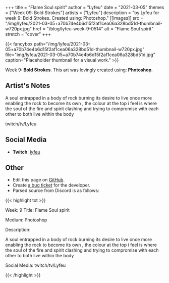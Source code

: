 +++
title =       "Flame Soul spirit"
author =      "Lyfeu"
date =        "2021-03-05"
themes =      ["Week 09: Bold Strokes"]
artists =     ["Lyfeu"]
description = "by Lyfeu for week 9: Bold Strokes. Created using: Photoshop."
[[images]]
      src = "/img/lyfeu/2021-03-05+a70b74e4b6d15f2af1cea06a328bd51d-thumbnail-w720px.jpg"
      href = "/blog/lyfeu-week-9-0514"
      alt = "Flame Soul spirit"
      stretch = "cover"
+++


{{< fancybox path="/img/lyfeu/2021-03-05+a70b74e4b6d15f2af1cea06a328bd51d-thumbnail-w720px.jpg" file="img/lyfeu/2021-03-05+a70b74e4b6d15f2af1cea06a328bd51d.jpg" caption="Placeholder thumbnail for a visual work." >}}


Week 9: **Bold Strokes**. This art was lovingly created using: **Photoshop**.

## Artist's Notes

A soul entrapped in a body of rock burning its desire to live once more enabling the rock to become its own , the colour at the top i feel is where the soul of the fire and spirit clashing and trying to compromise with each other to both live within the body

twitch/tv/Lyfeu

## Social Media

- **Twitch**: <a href='https://twitch.tv/lyfeu' target='_blank'>lyfeu</a>

## Other

- Edit this page on [GitHub](https://github.com/teaminkling/web-refresh/edit/main/content/blog/lyfeu-week-9-0514.md).
- Create [a bug ticket](https://github.com/teaminkling/web-refresh/issues/new?assignees=&labels=bug&template=problem-report.md&title=) for the developer.
- Parsed source from Discord is as follows:

{{< highlight txt >}}

Week: 9
Title:  Flame Soul spirit 

Medium:
Photoshop
 
Description:
 
A soul entrapped in a body of rock burning its desire to live once more enabling the rock to become its own , the colour at the top i feel is where the soul of the fire and spirit clashing and trying to compromise with each other to both live within the body

Social Media: twitch/tv/Lyfeu

{{< /highlight >}}